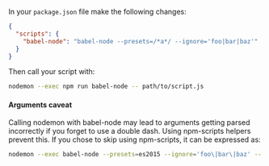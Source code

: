 In your `package.json` file make the following changes:

```json
{
  "scripts": {
    "babel-node": "babel-node --presets=/*a*/ --ignore='foo|bar|baz'"
  }
}
```

Then call your script with:

```sh
nodemon --exec npm run babel-node -- path/to/script.js
```

#### Arguments caveat

Calling nodemon with babel-node may lead to arguments getting parsed incorrectly if you forget to use a double dash. Using npm-scripts helpers prevent this. If you chose to skip using npm-scripts, it can be expressed as:

```sh
nodemon --exec babel-node --presets=es2015 --ignore='foo\|bar\|baz' -- path/to/script.js
```
